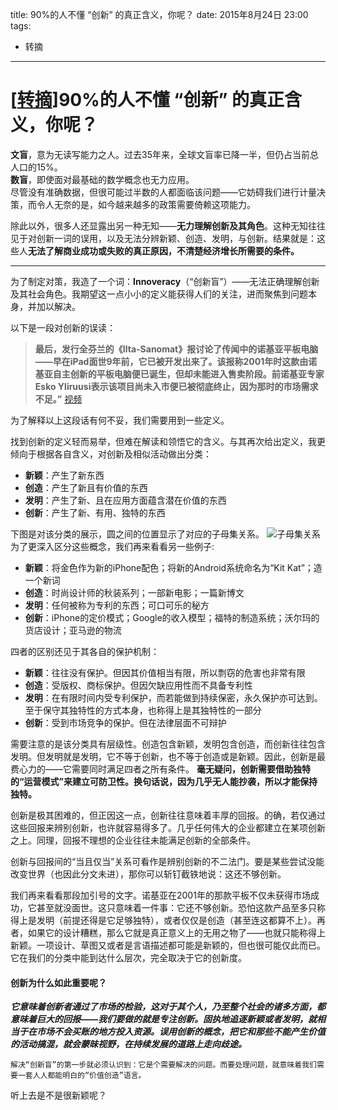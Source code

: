 title: 90%的人不懂 “创新” 的真正含义，你呢？
date: 2015年8月24日 23:00
tags:
- 转摘
---

[[转摘](http://36kr.com/p/211366.html)]90%的人不懂 “创新” 的真正含义，你呢？
======================================
**文盲**，意为无读写能力之人。过去35年来，全球文盲率已降一半，但仍占当前总人口的15%。  
**数盲**，即使面对最基础的数学概念也无力应用。  
尽管没有准确数据，但很可能过半数的人都面临该问题——它妨碍我们进行计量决策，而令人无奈的是，如今越来越多的政策需要倚赖这项能力。

除此以外，很多人还显露出另一种无知——**无力理解创新及其角色**。这种无知往往见于对创新一词的误用，以及无法分辨新颖、创造、发明，与创新。结果就是：这些人**无法了解商业成功或失败的真正原因，不清楚经济增长所需要的条件。**

---
为了制定对策，我造了一个词：**Innoveracy**（“创新盲”）——无法正确理解创新及其社会角色。我期望这一点小小的定义能获得人们的关注，进而聚焦到问题本身，并加以解决。


以下是一段对创新的误读：
>**最后，发行全芬兰的《Ilta-Sanomat》报讨论了传闻中的诺基亚平板电脑——早在iPad面世9年前，它已被开发出来了。该报称2001年时这款由诺基亚自主创新的平板电脑便已诞生，但却未能进入售卖阶段。前诺基亚专家Esko Yliruusi表示该项目尚未入市便已被彻底终止，因为那时的市场需求不足。”** [视频](http://www.iltasanomat.fi/digi/art-1288677355755.html)

为了解释以上这段话有何不妥，我们需要用到一些定义。

找到创新的定义轻而易举，但难在解读和领悟它的含义。与其再次给出定义，我更倾向于根据各自含义，对创新及相似活动做出分类：

- **新颖**：产生了新东西
- **创造**：产生了新且有价值的东西
- **发明**：产生了新、且在应用方面蕴含潜在价值的东西
- **创新**：产生了新、有用、独特的东西

下图是对该分类的展示，圆之间的位置显示了对应的子母集关系。
![子母集关系](http://a.36krcnd.com/photo/2014/9ec10b7d559ac4598d2569eaf63b8777.png)
为了更深入区分这些概念，我们再来看看另一些例子:

- **新颖**：将金色作为新的iPhone配色；将新的Android系统命名为“Kit Kat”；造一个新词
- **创造**：时尚设计师的秋装系列；一部新电影；一篇新博文
- **发明**：任何被称为专利的东西；可口可乐的秘方
- **创新**：iPhone的定价模式；Google的收入模型；福特的制造系统；沃尔玛的货店设计；亚马逊的物流

四者的区别还见于其各自的保护机制：

- **新颖**：往往没有保护。但因其价值相当有限，所以剽窃的危害也非常有限
- **创造**：受版权、商标保护。但因欠缺应用性而不具备专利性
- **发明**：在有限时间内受专利保护，而若能做到持续保密，永久保护亦可达到。至于保守其独特性的方式本身，也称得上是其独特性的一部分
- **创新**：受到市场竞争的保护。但在法律层面不可辩护

需要注意的是该分类具有层级性。创造包含新颖，发明包含创造，而创新往往包含发明。但发明就是发明，它不等于创新，也不等于创造或是新颖。因此，创新是最费心力的——它需要同时满足四者之所有条件。
**毫无疑问，创新需要借助独特的“运营模式”来建立可防卫性。换句话说，因为几乎无人能抄袭，所以才能保持独特。**

创新是极其困难的，但正因这一点，创新往往意味着丰厚的回报。的确，若仅通过这些回报来辨别创新，也许就容易得多了。几乎任何伟大的企业都建立在某项创新之上。同理，回报不理想的企业往往未能满足创新的全部条件。

创新与回报间的“当且仅当”关系可看作是辨别创新的不二法门。要是某些尝试没能改变世界（也因此分文未进），那你可以斩钉截铁地说：这还不够创新。

我们再来看看那段加引号的文字。诺基亚在2001年的那款平板不仅未获得市场成功，它甚至就没面世。这只意味着一件事：它还不够创新。恐怕这款产品至多只称得上是发明（前提还得是它足够独特），或者仅仅是创造（甚至连这都算不上）。再者，如果它的设计糟糕，那么它就是真正意义上的无用之物了——也就只能称得上新颖。一项设计、草图又或者是言语描述都可能是新颖的，但也很可能仅此而已。它在我们的分类中能到达什么层次，完全取决于它的创新度。

#### 创新为什么如此重要呢？

***它意味着创新者通过了市场的检验，这对于其个人，乃至整个社会的诸多方面，都意味着巨大的回报——我们要做的就是专注创新。固执地追逐新颖或者发明，就相当于在市场不会买账的地方投入资源。误用创新的概念，把它和那些不能产生价值的活动搞混，就会蒙昧视野，在持续发展的道路上走向歧途。***

`解决“创新盲”的第一步就必须认识到：它是个需要解决的问题。而要处理问题，就意味着我们需要一套人人都能明白的“价值创造”语言。`

听上去是不是很新颖呢？